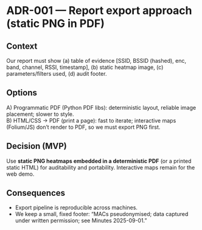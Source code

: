 # ADR-001 — Report export approach (static PNG in PDF)

## Context
Our report must show (a) table of evidence [SSID, BSSID (hashed), enc, band, channel, RSSI, timestamp], (b) static heatmap image, (c) parameters/filters used, (d) audit footer.

## Options
A) Programmatic PDF (Python PDF libs): deterministic layout, reliable image placement; slower to style.  
B) HTML/CSS → PDF (print a page): fast to iterate; interactive maps (Folium/JS) don’t render to PDF, so we must export PNG first.

## Decision (MVP)
Use **static PNG heatmaps embedded in a deterministic PDF** (or a printed static HTML) for auditability and portability. Interactive maps remain for the web demo.

## Consequences
- Export pipeline is reproducible across machines.
- We keep a small, fixed footer: “MACs pseudonymised; data captured under written permission; see Minutes 2025-09-01.”
